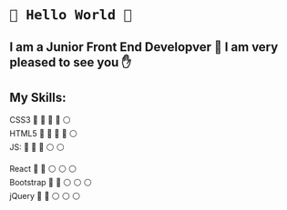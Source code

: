 #  `👋 Hello World 👋`
## I am a Junior Front End Developver :rocket: I am very pleased to see you :hand:

## My Skills: 
CSS3  :large_blue_circle: :large_blue_circle: :large_blue_circle: :large_blue_circle: :white_circle:  
HTML5 :large_blue_circle: :large_blue_circle: :large_blue_circle: :large_blue_circle: :white_circle:  
JS: :large_blue_circle: :large_blue_circle: :large_blue_circle: :white_circle: :white_circle: 

React      :large_blue_circle: :large_blue_circle: :white_circle:  :white_circle: :white_circle:   
Bootstrap :large_blue_circle: :large_blue_circle: :white_circle: :white_circle: :white_circle:   
jQuery :large_blue_circle: :large_blue_circle: :white_circle: :white_circle: :white_circle:   


